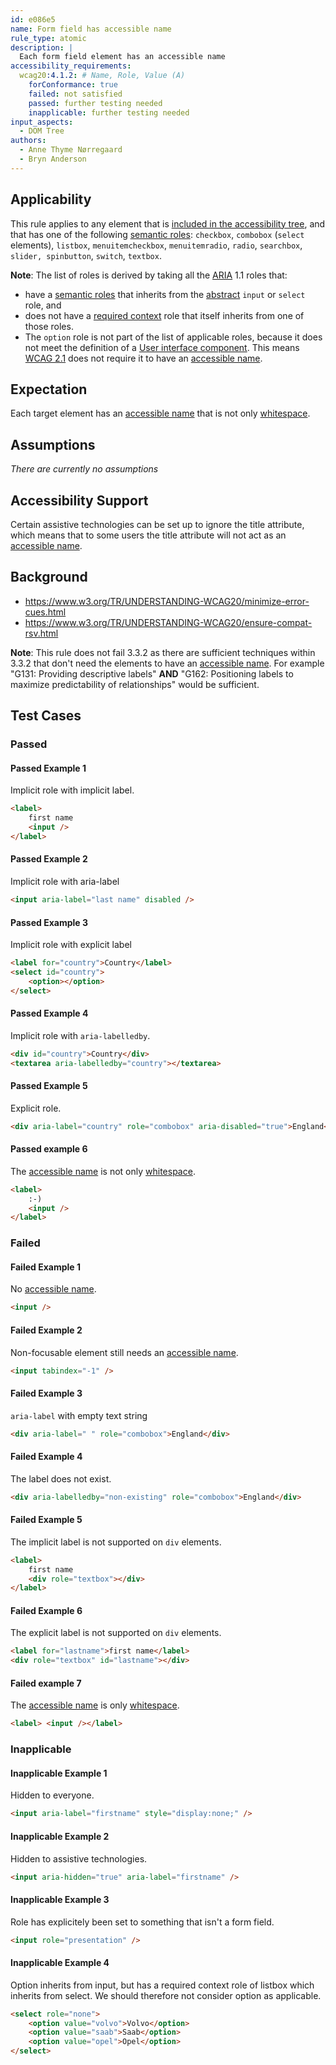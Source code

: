 ```yaml
---
id: e086e5
name: Form field has accessible name
rule_type: atomic
description: |
  Each form field element has an accessible name
accessibility_requirements:
  wcag20:4.1.2: # Name, Role, Value (A)
    forConformance: true
    failed: not satisfied
    passed: further testing needed
    inapplicable: further testing needed
input_aspects:
  - DOM Tree
authors:
  - Anne Thyme Nørregaard
  - Bryn Anderson
---
```


## Applicability

This rule applies to any element that is [included in the accessibility tree](#included-in-the-accessibility-tree), and that has one of the following [semantic roles](#semantic-role): `checkbox`, `combobox` (`select` elements), `listbox`, `menuitemcheckbox`, `menuitemradio`, `radio`, `searchbox`, `slider, spinbutton`, `switch`, `textbox`.

**Note**: The list of roles is derived by taking all the [ARIA](https://www.w3.org/TR/wai-aria-1.1/) 1.1 roles that:

- have a [semantic roles](#semantic-role) that inherits from the [abstract](https://www.w3.org/TR/wai-aria/#abstract_roles) `input` or `select` role, and
- does not have a [required context](https://www.w3.org/TR/wai-aria/#scope) role that itself inherits from one of those roles.
- The `option` role is not part of the list of applicable roles, because it does not meet the definition of a [User interface component](https://www.w3.org/TR/WCAG21/#dfn-user-interface-components). This means [WCAG 2.1](https://www.w3.org/TR/WCAG21/) does not require it to have an [accessible name](#accessible-name).

## Expectation

Each target element has an [accessible name](#accessible-name) that is not only [whitespace](#whitespace).

## Assumptions

_There are currently no assumptions_

## Accessibility Support

Certain assistive technologies can be set up to ignore the title attribute, which means that to some users the title attribute will not act as an [accessible name](#accessible-name).

## Background

- https://www.w3.org/TR/UNDERSTANDING-WCAG20/minimize-error-cues.html
- https://www.w3.org/TR/UNDERSTANDING-WCAG20/ensure-compat-rsv.html

**Note**: This rule does not fail 3.3.2 as there are sufficient techniques within 3.3.2 that don't need the elements to have an [accessible name](#accessible-name). For example "G131: Providing descriptive labels" **AND** "G162: Positioning labels to maximize predictability of relationships" would be sufficient.

## Test Cases

### Passed

#### Passed Example 1

Implicit role with implicit label.

```html
<label>
	first name
	<input />
</label>
```

#### Passed Example 2

Implicit role with aria-label

```html
<input aria-label="last name" disabled />
```

#### Passed Example 3

Implicit role with explicit label

```html
<label for="country">Country</label>
<select id="country">
	<option></option>
</select>
```

#### Passed Example 4

Implicit role with `aria-labelledby`.

```html
<div id="country">Country</div>
<textarea aria-labelledby="country"></textarea>
```

#### Passed Example 5

Explicit role.

```html
<div aria-label="country" role="combobox" aria-disabled="true">England</div>
```

#### Passed example 6

The [accessible name](#accessible-name) is not only [whitespace](#whitespace).

```html
<label>
	:-)
	<input />
</label>
```

### Failed

#### Failed Example 1

No [accessible name](#accessible-name).

```html
<input />
```

#### Failed Example 2

Non-focusable element still needs an [accessible name](#accessible-name).

```html
<input tabindex="-1" />
```

#### Failed Example 3

`aria-label` with empty text string

```html
<div aria-label=" " role="combobox">England</div>
```

#### Failed Example 4

The label does not exist.

```html
<div aria-labelledby="non-existing" role="combobox">England</div>
```

#### Failed Example 5

The implicit label is not supported on `div` elements.

```html
<label>
	first name
	<div role="textbox"></div>
</label>
```

#### Failed Example 6

The explicit label is not supported on `div` elements.

```html
<label for="lastname">first name</label>
<div role="textbox" id="lastname"></div>
```

#### Failed example 7

The [accessible name](#accessible-name) is only [whitespace](#whitespace).

```html
<label> <input /></label>
```

### Inapplicable

#### Inapplicable Example 1

Hidden to everyone.

```html
<input aria-label="firstname" style="display:none;" />
```

#### Inapplicable Example 2

Hidden to assistive technologies.

```html
<input aria-hidden="true" aria-label="firstname" />
```

#### Inapplicable Example 3

Role has explicitely been set to something that isn't a form field.

```html
<input role="presentation" />
```

#### Inapplicable Example 4

Option inherits from input, but has a required context role of listbox which inherits from select. We should therefore not consider option as applicable.

```html
<select role="none">
	<option value="volvo">Volvo</option>
	<option value="saab">Saab</option>
	<option value="opel">Opel</option>
</select>
```
